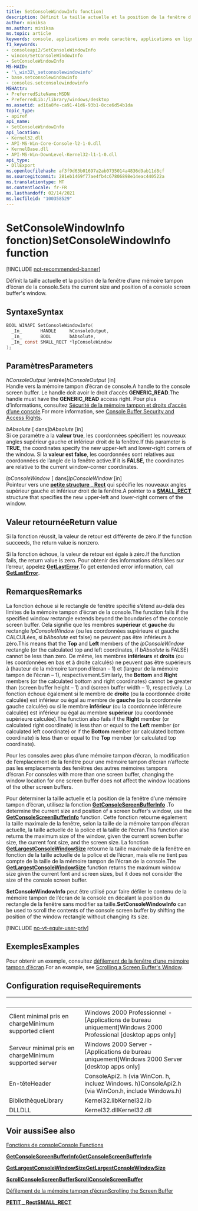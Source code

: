 ```yaml
---
title: SetConsoleWindowInfo fonction)
description: Définit la taille actuelle et la position de la fenêtre d’une mémoire tampon d’écran de la console.
author: miniksa
ms.author: miniksa
ms.topic: article
keywords: console, applications en mode caractère, applications en ligne de commande, applications de terminal, API console
f1_keywords:
- consoleapi2/SetConsoleWindowInfo
- wincon/SetConsoleWindowInfo
- SetConsoleWindowInfo
MS-HAID:
- '\_win32\_setconsolewindowinfo'
- base.setconsolewindowinfo
- consoles.setconsolewindowinfo
MSHAttr:
- PreferredSiteName:MSDN
- PreferredLib:/library/windows/desktop
ms.assetid: ad16a8fe-ca91-41d6-93b1-8cce6d54b1da
topic_type:
- apiref
api_name:
- SetConsoleWindowInfo
api_location:
- Kernel32.dll
- API-MS-Win-Core-Console-l2-1-0.dll
- KernelBase.dll
- API-MS-Win-DownLevel-Kernel32-l1-1-0.dll
api_type:
- DllExport
ms.openlocfilehash: af3f9d63b01697a2ab0735014a4836d9ab11d8cf
ms.sourcegitcommit: 281eb1469f77ae4fb4c67806898e14eac440522a
ms.translationtype: MT
ms.contentlocale: fr-FR
ms.lasthandoff: 02/14/2021
ms.locfileid: "100358529"
---
```

# <a name="setconsolewindowinfo-function"></a><span data-ttu-id="10564-104">SetConsoleWindowInfo fonction)</span><span class="sxs-lookup"><span data-stu-id="10564-104">SetConsoleWindowInfo function</span></span>

[!INCLUDE [not-recommended-banner](./includes/not-recommended-banner.md)]

<span data-ttu-id="10564-105">Définit la taille actuelle et la position de la fenêtre d’une mémoire tampon d’écran de la console.</span><span class="sxs-lookup"><span data-stu-id="10564-105">Sets the current size and position of a console screen buffer's window.</span></span>

## <a name="syntax"></a><span data-ttu-id="10564-106">Syntaxe</span><span class="sxs-lookup"><span data-stu-id="10564-106">Syntax</span></span>

```C
BOOL WINAPI SetConsoleWindowInfo(
  _In_       HANDLE     hConsoleOutput,
  _In_       BOOL       bAbsolute,
  _In_ const SMALL_RECT *lpConsoleWindow
);
```

## <a name="parameters"></a><span data-ttu-id="10564-107">Paramètres</span><span class="sxs-lookup"><span data-stu-id="10564-107">Parameters</span></span>

<span data-ttu-id="10564-108">*hConsoleOutput* \[entrée\]</span><span class="sxs-lookup"><span data-stu-id="10564-108">*hConsoleOutput* \[in\]</span></span>  
<span data-ttu-id="10564-109">Handle vers la mémoire tampon d’écran de console.</span><span class="sxs-lookup"><span data-stu-id="10564-109">A handle to the console screen buffer.</span></span> <span data-ttu-id="10564-110">Le handle doit avoir le droit d’accès **GENERIC\_READ**.</span><span class="sxs-lookup"><span data-stu-id="10564-110">The handle must have the **GENERIC\_READ** access right.</span></span> <span data-ttu-id="10564-111">Pour plus d’informations, consultez [Sécurité de la mémoire tampon et droits d’accès d’une console](console-buffer-security-and-access-rights.md).</span><span class="sxs-lookup"><span data-stu-id="10564-111">For more information, see [Console Buffer Security and Access Rights](console-buffer-security-and-access-rights.md).</span></span>

<span data-ttu-id="10564-112">*bAbsolute* \[ dans\]</span><span class="sxs-lookup"><span data-stu-id="10564-112">*bAbsolute* \[in\]</span></span>  
<span data-ttu-id="10564-113">Si ce paramètre a la **valeur true**, les coordonnées spécifient les nouveaux angles supérieur gauche et inférieur droit de la fenêtre.</span><span class="sxs-lookup"><span data-stu-id="10564-113">If this parameter is **TRUE**, the coordinates specify the new upper-left and lower-right corners of the window.</span></span> <span data-ttu-id="10564-114">Si la **valeur est false**, les coordonnées sont relatives aux coordonnées de l’angle de la fenêtre active.</span><span class="sxs-lookup"><span data-stu-id="10564-114">If it is **FALSE**, the coordinates are relative to the current window-corner coordinates.</span></span>

<span data-ttu-id="10564-115">*lpConsoleWindow* \[ dans\]</span><span class="sxs-lookup"><span data-stu-id="10564-115">*lpConsoleWindow* \[in\]</span></span>  
<span data-ttu-id="10564-116">Pointeur vers une [**petite structure \_ Rect**](small-rect-str.md) qui spécifie les nouveaux angles supérieur gauche et inférieur droit de la fenêtre.</span><span class="sxs-lookup"><span data-stu-id="10564-116">A pointer to a [**SMALL\_RECT**](small-rect-str.md) structure that specifies the new upper-left and lower-right corners of the window.</span></span>

## <a name="return-value"></a><span data-ttu-id="10564-117">Valeur retournée</span><span class="sxs-lookup"><span data-stu-id="10564-117">Return value</span></span>

<span data-ttu-id="10564-118">Si la fonction réussit, la valeur de retour est différente de zéro.</span><span class="sxs-lookup"><span data-stu-id="10564-118">If the function succeeds, the return value is nonzero.</span></span>

<span data-ttu-id="10564-119">Si la fonction échoue, la valeur de retour est égale à zéro.</span><span class="sxs-lookup"><span data-stu-id="10564-119">If the function fails, the return value is zero.</span></span> <span data-ttu-id="10564-120">Pour obtenir des informations détaillées sur l’erreur, appelez [**GetLastError**](/windows/win32/api/errhandlingapi/nf-errhandlingapi-getlasterror).</span><span class="sxs-lookup"><span data-stu-id="10564-120">To get extended error information, call [**GetLastError**](/windows/win32/api/errhandlingapi/nf-errhandlingapi-getlasterror).</span></span>

## <a name="remarks"></a><span data-ttu-id="10564-121">Remarques</span><span class="sxs-lookup"><span data-stu-id="10564-121">Remarks</span></span>

<span data-ttu-id="10564-122">La fonction échoue si le rectangle de fenêtre spécifié s’étend au-delà des limites de la mémoire tampon d’écran de la console.</span><span class="sxs-lookup"><span data-stu-id="10564-122">The function fails if the specified window rectangle extends beyond the boundaries of the console screen buffer.</span></span> <span data-ttu-id="10564-123">Cela signifie que les membres **supérieur** et **gauche** du rectangle *lpConsoleWindow* (ou les coordonnées supérieure et gauche CALCULées, si *bAbsolute* est false) ne peuvent pas être inférieurs à zéro.</span><span class="sxs-lookup"><span data-stu-id="10564-123">This means that the **Top** and **Left** members of the *lpConsoleWindow* rectangle (or the calculated top and left coordinates, if *bAbsolute* is FALSE) cannot be less than zero.</span></span> <span data-ttu-id="10564-124">De même, les membres **inférieurs** et **droits** (ou les coordonnées en bas et à droite calculés) ne peuvent pas être supérieurs à (hauteur de la mémoire tampon d’écran – 1) et (largeur de la mémoire tampon de l’écran – 1), respectivement.</span><span class="sxs-lookup"><span data-stu-id="10564-124">Similarly, the **Bottom** and **Right** members (or the calculated bottom and right coordinates) cannot be greater than (screen buffer height – 1) and (screen buffer width – 1), respectively.</span></span> <span data-ttu-id="10564-125">La fonction échoue également si le membre de **droite** (ou la coordonnée droite calculée) est inférieur ou égal au membre de **gauche** (ou la coordonnée gauche calculée) ou si le membre **inférieur** (ou la coordonnée inférieure calculée) est inférieur ou égal au membre **supérieur** (ou coordonnée supérieure calculée).</span><span class="sxs-lookup"><span data-stu-id="10564-125">The function also fails if the **Right** member (or calculated right coordinate) is less than or equal to the **Left** member (or calculated left coordinate) or if the **Bottom** member (or calculated bottom coordinate) is less than or equal to the **Top** member (or calculated top coordinate).</span></span>

<span data-ttu-id="10564-126">Pour les consoles avec plus d’une mémoire tampon d’écran, la modification de l’emplacement de la fenêtre pour une mémoire tampon d’écran n’affecte pas les emplacements des fenêtres des autres mémoires tampons d’écran.</span><span class="sxs-lookup"><span data-stu-id="10564-126">For consoles with more than one screen buffer, changing the window location for one screen buffer does not affect the window locations of the other screen buffers.</span></span>

<span data-ttu-id="10564-127">Pour déterminer la taille actuelle et la position de la fenêtre d’une mémoire tampon d’écran, utilisez la fonction [**GetConsoleScreenBufferInfo**](getconsolescreenbufferinfo.md) .</span><span class="sxs-lookup"><span data-stu-id="10564-127">To determine the current size and position of a screen buffer's window, use the [**GetConsoleScreenBufferInfo**](getconsolescreenbufferinfo.md) function.</span></span> <span data-ttu-id="10564-128">Cette fonction retourne également la taille maximale de la fenêtre, selon la taille de la mémoire tampon d’écran actuelle, la taille actuelle de la police et la taille de l’écran.</span><span class="sxs-lookup"><span data-stu-id="10564-128">This function also returns the maximum size of the window, given the current screen buffer size, the current font size, and the screen size.</span></span> <span data-ttu-id="10564-129">La fonction [**GetLargestConsoleWindowSize**](getlargestconsolewindowsize.md) retourne la taille maximale de la fenêtre en fonction de la taille actuelle de la police et de l’écran, mais elle ne tient pas compte de la taille de la mémoire tampon de l’écran de la console.</span><span class="sxs-lookup"><span data-stu-id="10564-129">The [**GetLargestConsoleWindowSize**](getlargestconsolewindowsize.md) function returns the maximum window size given the current font and screen sizes, but it does not consider the size of the console screen buffer.</span></span>

<span data-ttu-id="10564-130">**SetConsoleWindowInfo** peut être utilisé pour faire défiler le contenu de la mémoire tampon de l’écran de la console en décalant la position du rectangle de la fenêtre sans modifier sa taille.</span><span class="sxs-lookup"><span data-stu-id="10564-130">**SetConsoleWindowInfo** can be used to scroll the contents of the console screen buffer by shifting the position of the window rectangle without changing its size.</span></span>

[!INCLUDE [no-vt-equiv-user-priv](./includes/no-vt-equiv-user-priv.md)]

## <a name="examples"></a><span data-ttu-id="10564-131">Exemples</span><span class="sxs-lookup"><span data-stu-id="10564-131">Examples</span></span>

<span data-ttu-id="10564-132">Pour obtenir un exemple, consultez [défilement de la fenêtre d’une mémoire tampon d’écran](scrolling-a-screen-buffer-s-window.md).</span><span class="sxs-lookup"><span data-stu-id="10564-132">For an example, see [Scrolling a Screen Buffer's Window](scrolling-a-screen-buffer-s-window.md).</span></span>

## <a name="requirements"></a><span data-ttu-id="10564-133">Configuration requise</span><span class="sxs-lookup"><span data-stu-id="10564-133">Requirements</span></span>

| &nbsp; | &nbsp; |
|-|-|
| <span data-ttu-id="10564-134">Client minimal pris en charge</span><span class="sxs-lookup"><span data-stu-id="10564-134">Minimum supported client</span></span> | <span data-ttu-id="10564-135">Windows 2000 Professionnel - \[Applications de bureau uniquement\]</span><span class="sxs-lookup"><span data-stu-id="10564-135">Windows 2000 Professional \[desktop apps only\]</span></span> |
| <span data-ttu-id="10564-136">Serveur minimal pris en charge</span><span class="sxs-lookup"><span data-stu-id="10564-136">Minimum supported server</span></span> | <span data-ttu-id="10564-137">Windows 2000 Server - \[Applications de bureau uniquement\]</span><span class="sxs-lookup"><span data-stu-id="10564-137">Windows 2000 Server \[desktop apps only\]</span></span> |
| <span data-ttu-id="10564-138">En-tête</span><span class="sxs-lookup"><span data-stu-id="10564-138">Header</span></span> | <span data-ttu-id="10564-139">ConsoleApi2. h (via WinCon. h, incluez Windows. h)</span><span class="sxs-lookup"><span data-stu-id="10564-139">ConsoleApi2.h (via WinCon.h, include Windows.h)</span></span> |
| <span data-ttu-id="10564-140">Bibliothèque</span><span class="sxs-lookup"><span data-stu-id="10564-140">Library</span></span> | <span data-ttu-id="10564-141">Kernel32.lib</span><span class="sxs-lookup"><span data-stu-id="10564-141">Kernel32.lib</span></span> |
| <span data-ttu-id="10564-142">DLL</span><span class="sxs-lookup"><span data-stu-id="10564-142">DLL</span></span> | <span data-ttu-id="10564-143">Kernel32.dll</span><span class="sxs-lookup"><span data-stu-id="10564-143">Kernel32.dll</span></span> |

## <a name="see-also"></a><span data-ttu-id="10564-144">Voir aussi</span><span class="sxs-lookup"><span data-stu-id="10564-144">See also</span></span>

[<span data-ttu-id="10564-145">Fonctions de console</span><span class="sxs-lookup"><span data-stu-id="10564-145">Console Functions</span></span>](console-functions.md)

[<span data-ttu-id="10564-146">**GetConsoleScreenBufferInfo**</span><span class="sxs-lookup"><span data-stu-id="10564-146">**GetConsoleScreenBufferInfo**</span></span>](getconsolescreenbufferinfo.md)

[<span data-ttu-id="10564-147">**GetLargestConsoleWindowSize**</span><span class="sxs-lookup"><span data-stu-id="10564-147">**GetLargestConsoleWindowSize**</span></span>](getlargestconsolewindowsize.md)

[<span data-ttu-id="10564-148">**ScrollConsoleScreenBuffer**</span><span class="sxs-lookup"><span data-stu-id="10564-148">**ScrollConsoleScreenBuffer**</span></span>](scrollconsolescreenbuffer.md)

[<span data-ttu-id="10564-149">Défilement de la mémoire tampon d’écran</span><span class="sxs-lookup"><span data-stu-id="10564-149">Scrolling the Screen Buffer</span></span>](scrolling-the-screen-buffer.md)

[<span data-ttu-id="10564-150">**PETIT \_ Rect**</span><span class="sxs-lookup"><span data-stu-id="10564-150">**SMALL\_RECT**</span></span>](small-rect-str.md)